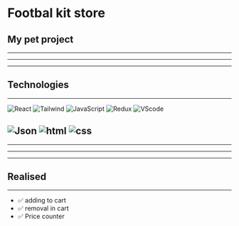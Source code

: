 # Footbal kit store
## **My pet project**
---
---
---

## Technologies
---
![React](https://img.shields.io/badge/-REACT-000000?style=for-the-badge&logo=react)
![Tailwind](https://img.shields.io/badge/-Tailwind-000000?style=for-the-badge&logo=Tailwindcss)
![JavaScript](https://img.shields.io/badge/-JavaScript-000000?style=for-the-badge&logo=JavaScript)
![Redux](https://img.shields.io/badge/-Redux-000000?style=for-the-badge&logo=Redux)
![VScode](https://img.shields.io/badge/-vscode-000000?style=for-the-badge&logo=visualstudiocode)

![Json](https://img.shields.io/badge/-json-000000?style=for-the-badge&logo=json)
![html](https://img.shields.io/badge/-html5-000000?style=for-the-badge&logo=html5)
![css](https://img.shields.io/badge/-css3-000000?style=for-the-badge&logo=css3)
---
---
---
---



## Realised
---

+ :white_check_mark: adding to cart 
+ :white_check_mark: removal in cart
+ :white_check_mark: Price counter
